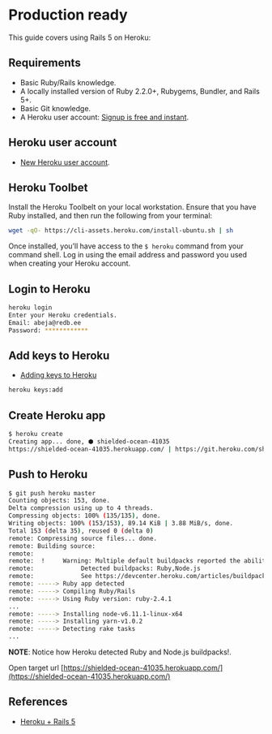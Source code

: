 # Production ready
This guide covers using Rails 5 on Heroku:

## Requirements
- Basic Ruby/Rails knowledge.
- A locally installed version of Ruby 2.2.0+, Rubygems, Bundler, and Rails 5+.
- Basic Git knowledge.
- A Heroku user account: [Signup is free and instant](https://signup.heroku.com/devcenter).


## Heroku user account
- [New Heroku user account](https://signup.heroku.com/devcenter).

## Heroku Toolbet
Install the Heroku Toolbelt on your local workstation. Ensure that you have Ruby installed, and then run the following from your terminal:

```bash
wget -qO- https://cli-assets.heroku.com/install-ubuntu.sh | sh
```

Once installed, you’ll have access to the `$ heroku` command from your command shell. Log in using the email address and password you used when creating your Heroku account.

## Login to Heroku
```bash
heroku login
Enter your Heroku credentials.
Email: abeja@redb.ee
Password: ************
```

## Add keys to Heroku
- [Adding keys to Heroku](https://devcenter.heroku.com/articles/keys#adding-keys-to-heroku)

```bash
heroku keys:add
```

## Create Heroku app
```bash
$ heroku create 
Creating app... done, ⬢ shielded-ocean-41035
https://shielded-ocean-41035.herokuapp.com/ | https://git.heroku.com/shielded-ocean-41035.git
```

## Push to Heroku
```bash
$ git push heroku master 
Counting objects: 153, done.
Delta compression using up to 4 threads.
Compressing objects: 100% (135/135), done.
Writing objects: 100% (153/153), 89.14 KiB | 3.88 MiB/s, done.
Total 153 (delta 35), reused 0 (delta 0)
remote: Compressing source files... done.
remote: Building source:
remote: 
remote:  !     Warning: Multiple default buildpacks reported the ability to handle this app. The first buildpack in the list below will be used.
remote: 			Detected buildpacks: Ruby,Node.js
remote: 			See https://devcenter.heroku.com/articles/buildpacks#buildpack-detect-order
remote: -----> Ruby app detected
remote: -----> Compiling Ruby/Rails
remote: -----> Using Ruby version: ruby-2.4.1
...
remote: -----> Installing node-v6.11.1-linux-x64
remote: -----> Installing yarn-v1.0.2
remote: -----> Detecting rake tasks
...
```

**NOTE**: Notice how Heroku detected Ruby and Node.js buildpacks!.

Open target url [https://shielded-ocean-41035.herokuapp.com/](https://shielded-ocean-41035.herokuapp.com/)

## References
- [Heroku + Rails 5](https://devcenter.heroku.com/articles/getting-started-with-rails5)
